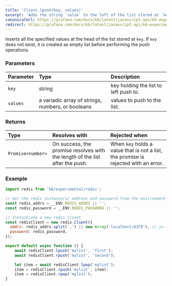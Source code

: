 ```yaml
---
title: 'Client.lpush(key, values)'
excerpt: 'Adds the string `value` to the left of the list stored at `key`.'
canonicalUrl: https://grafana.com/docs/k6/latest/javascript-api/k6-experimental/redis/client/client-lpush/
redirect: https://grafana.com/docs/k6/latest/javascript-api/k6-experimental/redis/client/client-lpush/
---
```


Inserts all the specified values at the head of the list stored at `key`. If `key` does not exist, it is created as empty list before performing the push operations.

### Parameters

| Parameter | Type   | Description                           |
| :-------- | :----- | :------------------------------------ |
| `key`     | string | key holding the list to left push to. |
| `values`  | a variadic array of strings, numbers, or booleans  | values to push to the list.           |


### Returns

| Type              | Resolves with                                                                | Rejected when                                                                       |
| :---------------- | :--------------------------------------------------------------------------- | :---------------------------------------------------------------------------------- |
| `Promise<number>` | On success, the promise resolves with the length of the list after the push. | When `key` holds a value that is not a list, the promise is rejected with an error. |

### Example

<CodeGroup labels={[]}>

```javascript
import redis from 'k6/experimental/redis';

// Get the redis instance(s) address and password from the environment
const redis_addrs = __ENV.REDIS_ADDRS || '';
const redis_password = __ENV.REDIS_PASSWORD || '';

// Instantiate a new redis client
const redisClient = new redis.Client({
  addrs: redis_addrs.split(',') || new Array('localhost:6379'), // in the form of 'host:port', separated by commas
  password: redis_password,
});

export default async function () {
    await redisClient.lpush('mylist', 'first');
    await redisClient.rpush('mylist', 'second');

    let item = await redisClient.lpop('mylist');
    item = redisClient.rpush('mylist', item);
    item = redisClient.rpop('mylist');
}
```

</CodeGroup>